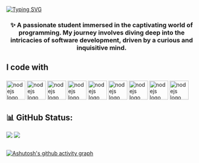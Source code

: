
<a href="https://git.io/typing-svg"><img src="https://readme-typing-svg.demolab.com?font=Arial&size=35&duration=3000&pause=1000&color=fffcfc&background=FFA8E400&center=true&vCenter=true&repeat=false&random=false&width=1000&height=100&lines=Hi+my+name+is+Gustavo;I'm+studying+systems+analysis+and+development;I'm+always+learning+something+new;Here+I+record+everything+I+do;Be+welcome+to+my+GitHub!" alt="Typing SVG" /></a>


<h3 align="center">✨ A passionate student immersed in the captivating world of programming. My journey involves diving deep into the intricacies of software development, driven by a curious and inquisitive mind.</h3>

###

<h2 align="left">I code with</h2>

###

<div align="left">
  <img src="https://skillicons.dev/icons?i=html" height="50" alt="nodejs logo"  />
  <img src="https://skillicons.dev/icons?i=css" height="50" alt="nodejs logo"  />
  <img src="https://skillicons.dev/icons?i=bootstrap" height="50" alt="nodejs logo"  />
  <img src="https://skillicons.dev/icons?i=js" height="50" alt="nodejs logo"  />
  <img src="https://skillicons.dev/icons?i=nodejs" height="50" alt="nodejs logo"  />
  <img src="https://skillicons.dev/icons?i=java" height="50" alt="nodejs logo"  />
  <img src="https://skillicons.dev/icons?i=docker" height="50" alt="nodejs logo"  />
  <img src="https://skillicons.dev/icons?i=mysql" height="50" alt="nodejs logo"  />
  <img src="https://skillicons.dev/icons?i=postgres" height="50" alt="nodejs logo"  />
</div>

<h2 align="left">📊 GitHub Status:</h2>

  ![](https://github-readme-streak-stats.herokuapp.com/?user=GustavoRizerioDev&theme=tokyonight&hide_border=false)
  ![](https://github-readme-stats.vercel.app/api/top-langs/?username=GustavoRizerioDev&theme=tokyonight&hide_border=false&include_all_commits=true&count_private=false&layout=compact)


 ##
 [![Ashutosh's github activity graph](https://github-readme-activity-graph.vercel.app/graph?username=GustavoRizerioDev&theme=tokyo-night)](https://github.com/ashutosh00710/github-readme-activity-graph)

##

